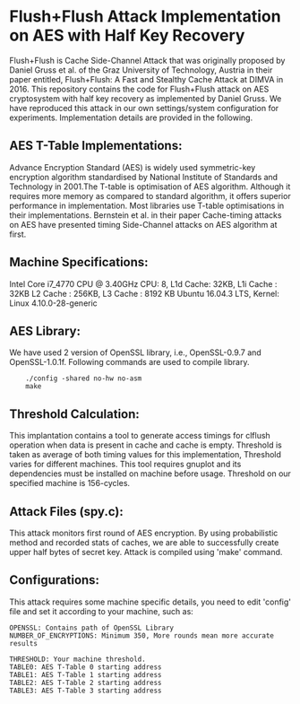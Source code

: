 # Flush+Flush Attack Implementation on AES with Half Key Recovery

Flush+Flush is Cache Side-Channel Attack that was originally proposed by Daniel Gruss et al. of the Graz University of Technology, Austria in their paper entitled, Flush+Flush: A Fast and Stealthy Cache Attack at DIMVA in 2016. This repository contains the code for Flush+Flush attack on AES cryptosystem with half key recovery as implemented by Daniel Gruss. We have reproduced this attack in our own settings/system configuration for experiments. Implementation details are provided in the following.

## AES T-Table Implementations:

Advance Encryption Standard (AES) is widely used symmetric-key encryption algorithm standardised by National Institute of Standards and Technology in 2001.The T-table is optimisation of AES algorithm. Although it requires more memory as compared to standard algorithm, it offers superior performance in implementation. Most libraries use T-table optimisations in their implementations. Bernstein et al. in their paper Cache-timing attacks on AES have presented timing Side-Channel attacks on AES algorithm at first. 

## Machine Specifications:

Intel Core i7_4770 CPU @ 3.40GHz
CPU: 8, L1d Cache: 32KB, L1i Cache : 32KB L2 Cache : 256KB, L3 Cache : 8192 KB
Ubuntu 16.04.3 LTS, Kernel: Linux 4.10.0-28-generic

## AES Library:

We have used 2 version of OpenSSL library, i.e., OpenSSL-0.9.7 and OpenSSL-1.0.1f. Following commands are used to compile library.
	
```
	./config -shared no-hw no-asm
	make
```

## Threshold Calculation:

This implantation contains a tool to generate access timings for clflush operation when data is present in cache and cache is empty. Threshold is taken as average of both timing values for this implementation, Threshold varies for different machines. This tool requires gnuplot and its dependencies must be installed on machine before usage. Threshold on our specified machine is 156-cycles.

## Attack Files (spy.c):
This attack monitors first round of AES encryption. By using probabilistic method and recorded stats of caches, we are able to successfully create upper half bytes of secret key. Attack is compiled using 'make' command.

## Configurations:
This attack requires some machine specific details, you need to edit 'config' file and set it according to your machine, such as:

```
OPENSSL: Contains path of OpenSSL Library
NUMBER_OF_ENCRYPTIONS: Minimum 350, More rounds mean more accurate results 
	
THRESHOLD: Your machine threshold.
TABLE0: AES T-Table 0 starting address
TABLE1: AES T-Table 1 starting address
TABLE2: AES T-Table 2 starting address
TABLE3: AES T-Table 3 starting address
```	

